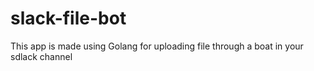 # slack-file-bot
This app is made using Golang  for uploading file through a boat in your sdlack channel
